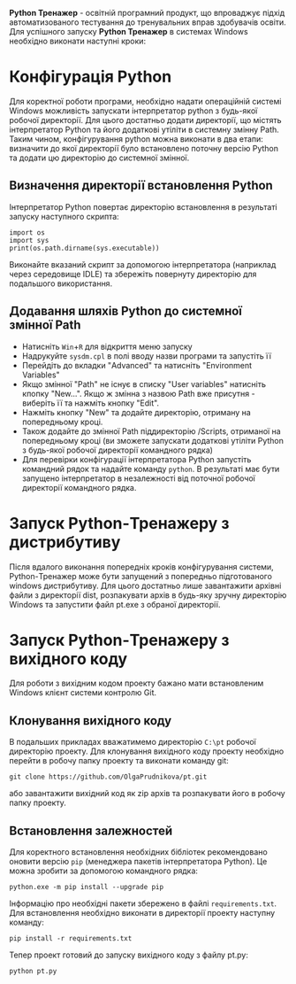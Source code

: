 **Python Тренажер** - освітній програмний продукт, що впроваджує підхід автоматизованого тестування до тренувальних вправ здобувачів освіти.
Для успішного запуску **Python Тренажер** в системах Windows необхідно виконати наступні кроки:
# Конфігурація Python
Для коректної роботи програми, необхідно надати операційній системі Windows можливість запускати інтерпретатор python з будь-якої робочої директорії. Для цього достатньо додати директорії, що містять інтерпретатор Python та його додаткові утіліти в системну змінну Path. Таким чином, конфігурування python можна виконати в два етапи: визначити до якої директорії було встановлено поточну версію Python та додати цю директорію до системної змінної.
## Визначення директорії встановлення Python
Інтерпретатор Python повертає директорію встановлення в результаті запуску наступного скрипта:
```
import os
import sys
print(os.path.dirname(sys.executable))
```
Виконайте вказаний скрипт за допомогою інтерпретатора (наприклад через середовище IDLE) та
збережіть повернуту директорію для подальшого використання.
## Додавання шляхів Python до системної змінної Path
- Натисніть `Win`+`R` для відкриття меню запуску
- Надрукуйте `sysdm.cpl` в полі вводу назви програми та запустіть її
- Перейдіть до вкладки "Advanced" та натисніть "Environment Variables"
- Якщо змінної "Path" не існує в списку "User variables" натисніть кпопку "New...". Якщо ж змінна з назвою Path вже присутня - виберіть її та нажміть кнопку "Edit".
- Нажміть кнопку "New" та додайте директорію, отриману на попередньому кроці.
- Також додайте до змінної Path піддиректорію /Scripts, отриманої на попередньому кроці (ви зможете запускати додаткові утіліти Python з будь-якої робочої директорії командного рядка)
- Для перевірки конфігурації інтерпретатора Python запустіть командний рядок та надайте команду `python`. В результаті має бути запущено інтерпретатор в незалежності від поточної робочої директорії командного рядка.

# Запуск Python-Тренажеру з  дистрибутиву
Після вдалого виконання попередніх кроків конфігурування системи, Python-Тренажер може бути запущений з попередньо підготованого windows дистрибутиву. Для цього достатньо лише завантажити архівні файли з директорії dist, розпакувати архів в будь-яку зручну директорію Windows та запустити файл pt.exe з обраної директорії.

# Запуск Python-Тренажеру з вихідного коду
Для роботи з вихідним кодом проекту бажано мати встановленим Windows клієнт системи контролю Git.
## Клонування вихідного коду
В подальших прикладах вважатимемо директорію `C:\pt` робочої директорію проекту. Для клонування вихідного коду проекту необхідно перейти в робочу папку проекту та виконати команду git:
```
git clone https://github.com/OlgaPrudnikova/pt.git
```
або завантажити вихідний код як zip архів та розпакувати його в робочу папку проекту.
## Встановлення залежностей
Для коректного встановлення необхідних бібліотек рекомендовано оновити версію `pip` (менеджера пакетів інтерпретатора Python). Це можна зробити за допомогою командного рядка:
```
python.exe -m pip install --upgrade pip
```

Інформацію про необхідні пакети збережено в файлі `requirements.txt`. Для встановлення необхідно виконати в директорії проекту наступну команду:
```
pip install -r requirements.txt
```
Тепер проект готовий до запуску вихідного коду з файлу pt.py:
```
python pt.py
```
